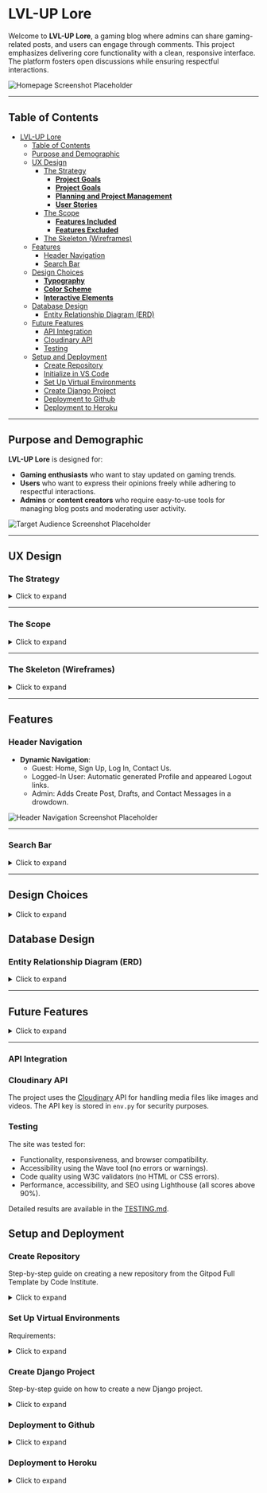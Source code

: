 # LVL-UP Lore

Welcome to **LVL-UP Lore**, a gaming blog where admins can share gaming-related posts, and users can engage through comments. This project emphasizes delivering core functionality with a clean, responsive interface. The platform fosters open discussions while ensuring respectful interactions.

![Homepage Screenshot Placeholder](path-to-image/homepage.png)

---

## Table of Contents

- [LVL-UP Lore](#lvl-up-lore)
  - [Table of Contents](#table-of-contents)
  - [Purpose and Demographic](#purpose-and-demographic)
  - [UX Design](#ux-design)
    - [The Strategy](#the-strategy)
      - [**Project Goals**](#project-goals)
      - [**Project Goals**](#project-goals-1)
      - [**Planning and Project Management**](#planning-and-project-management)
      - [**User Stories**](#user-stories)
    - [The Scope](#the-scope)
      - [**Features Included**](#features-included)
      - [**Features Excluded**](#features-excluded)
    - [The Skeleton (Wireframes)](#the-skeleton-wireframes)
  - [Features](#features)
    - [Header Navigation](#header-navigation)
    - [Search Bar](#search-bar)
  - [Design Choices](#design-choices)
    - [**Typography**](#typography)
    - [**Color Scheme**](#color-scheme)
    - [**Interactive Elements**](#interactive-elements)
  - [Database Design](#database-design)
    - [Entity Relationship Diagram (ERD)](#entity-relationship-diagram-erd)
  - [Future Features](#future-features)
    - [API Integration](#api-integration)
    - [Cloudinary API](#cloudinary-api)
    - [Testing](#testing)
  - [Setup and Deployment](#setup-and-deployment)
    - [Create Repository](#create-repository)
    - [Initialize in VS Code](#initialize-in-vs-code)
    - [Set Up Virtual Environments](#set-up-virtual-environments)
    - [Create Django Project](#create-django-project)
    - [Deployment to Github](#deployment-to-github)
    - [Deployment to Heroku](#deployment-to-heroku)

---

## Purpose and Demographic

**LVL-UP Lore** is designed for:
- **Gaming enthusiasts** who want to stay updated on gaming trends.
- **Users** who want to express their opinions freely while adhering to respectful interactions.
- **Admins** or **content creators** who require easy-to-use tools for managing blog posts and moderating user activity.

![Target Audience Screenshot Placeholder](path-to-image/target-audience.png)

---

## UX Design

### The Strategy

<details>
<summary>Click to expand</summary>

#### **Project Goals**
1. Build a platform where users can access gaming-related posts and interact with them.
2. Provide admins with tools for managing content effectively, including posts, comments, and feedback.
3. Deliver a responsive, visually appealing site for users across all devices.

#### **Project Goals**
1. Build an engaging platform for gaming content.
2. Provide responsive tools for interaction (e.g., comments, profiles).
3. Enable efficient admin management of posts and user queries.

#### **Planning and Project Management**
This project was managed using Agile principles, focusing on iterative development and continuous improvement. A Kanban board was used to track progress and organize tasks effectively.

- **Kanban Board**:
  The Kanban board was structured with the following columns:
  - **To Do**: Tasks not yet started.
  - **In Progress**: Tasks currently being worked on.
  - **Completed**: Finished tasks.

  ![Kanban Board Screenshot Placeholder](path-to-image/kanban-board.png)

  View the live board here: [GitHub Project Board](https://github.com/yourusername/yourproject/projects/1).

#### **User Stories**
- **As a user**, I want to:
  - Browse gaming-related posts.
  - Comment on posts and edit or delete my own comments.
  - Search for posts based on their titles.
  - View user profiles, including my own.
- **As an admin**, I want to:
  - Create, edit, publish, or delete posts.
  - Moderate user comments and manage drafts.
  - Review and respond to inquiries from the contact form.

</details>

---

### The Scope

<details>
<summary>Click to expand</summary>

#### **Features Included**
1. **Header Navigation**:
   - Role-based links for guests, logged-in users, and admins.
   - Links include: Home, Profile, Login, Logout, and Contact Us.

2. **CRUD Operations**:
   - Admins can create, edit, delete, and manage drafts of posts.

3. **Comments**:
   - Users can add, edit, and delete their own comments.

4. **Profiles**:
   - User profiles include bio and activity (e.g., posts they’ve commented on). Users can check other profiles.

5. **Search Bar**:
   - Users can search for posts by title, with instant results.

6. **Contact Form**:
   - Users can send inquiries directly to admins.

7. **Responsiveness**:
   - Fully functional on desktop, tablet, and mobile.

#### **Features Excluded**
1. Advanced search (e.g., by category, author, or post content).
2. Dark mode (planned for future implementation).
3. AJAX functionality for real-time search and comment updates.

</details>

---

### The Skeleton (Wireframes)

<details>
<summary>Click to expand</summary>

- **Homepage Wireframe**:
  - Features a hero section and a list of posts in card format.
  - Cards display the post title, image, excerpt, and author details.
  - Includes a navigation bar and a search bar.

![Homepage Wireframe Placeholder](path-to-image/homepage-wireframe.png)

- **Post Detail Page**:
  - Displays the full post and includes a comment section.
  - Comments can be added, edited, or deleted.

![Post Detail Page Wireframe Placeholder](path-to-image/post-detail-wireframe.png)

- **Profile Page Wireframe**:
  - Displays the user’s avatar, bio, and list of interactions (e.g., list of posts that has been commented on).

![Profile Page Wireframe Placeholder](path-to-image/profile-wireframe.png)

</details>

---

## Features

### Header Navigation

- **Dynamic Navigation**:
  - Guest: Home, Sign Up, Log In, Contact Us.
  - Logged-In User: Automatic generated Profile and appeared Logout links.
  - Admin: Adds Create Post, Drafts, and Contact Messages in a drowdown.

![Header Navigation Screenshot Placeholder](path-to-image/header-navigation.png)

---

### Search Bar

<details>
<summary>Click to expand</summary>

- **Functionality**:
  - Allows users to search for posts by title.
  - Displays "No results found" if no matches exist.
  - Returns all posts for an empty search query.

![Search Bar Screenshot Placeholder](path-to-image/search-bar.png)

</details>

---

## Design Choices

<details>
<summary>Click to expand</summary>

### **Typography**
- **Roboto**: Used for body text for readability.
![Roboto](static/images/readme-files/3a392fca77ce5bebf165216f7f5f30e4.png)

- **Press Start 2P**: Used for titles and headers to enhance visual hierarchy. The blockiness goes with a retro gamer feel.
![Press Start 2P](static/images/readme-files/0311fe69e98b0a1ade4305203e5d1d46.png)

### **Color Scheme**

- **Primary Colors**: Neutral tones for backgrounds and text.
- **Accent Colors**: Green highlights for buttons and links.

### **Interactive Elements**
- Hover effects on buttons and links.
- Smooth transitions for modals (e.g., confirmations).

![Design Choices Placeholder](path-to-image/design-choices.png)

</details>

## Database Design

### Entity Relationship Diagram (ERD)

<details>
<summary>Click to expand</summary>

The database includes:
1. **User**: Manages authentication and user details.
2. **Post**: Contains all blog post data.
3. **Comment**: Tracks user comments and links them to posts.
4. **Profile**: Stores user bios and avatars.

![ERD Placeholder](path-to-image/erd.png)

</details>

---

## Future Features

<details>
<summary>Click to expand</summary>

1. **Edit Profile**:
   - Allow users to update their bio and upload a custom avatar.
   - Enable a more personalized user experience.
   - This feature would include form validation for safe and secure profile updates.
2. **Dark Mode**: Automatic and manual toggle for light/dark themes.
3. **Advanced Search**: Filter posts by content, category, or author.
4. **AJAX Integration**: Real-time updates for search results and comments.

</details>

---
### <a id="api-integration">API Integration</a>
### Cloudinary API

The project uses the [Cloudinary](https://cloudinary.com/) API for handling media files like images and videos. The API key is stored in `env.py` for security purposes.


### Testing

The site was tested for:
- Functionality, responsiveness, and browser compatibility.
- Accessibility using the Wave tool (no errors or warnings).
- Code quality using W3C validators (no HTML or CSS errors).
- Performance, accessibility, and SEO using Lighthouse (all scores above 90%).

Detailed results are available in the [TESTING.md](TESTING.md).



## <a id="setup-and-deployment">Setup and Deployment</a>
### <a id="create-repository">Create Repository</a>
Step-by-step guide on creating a new repository from the Gitpod Full Template by Code Institute.
<details>
<summary>Click to expand</summary>

**Log in to GitHub:**
1. Open your web browser and navigate to GitHub.
2. If you are not already logged in, enter your GitHub username and password to log in.

**Access the Gitpod Full Template:**
1. Go directly to the Gitpod Full Template repository.

**Create a New Repository Using the Template:**
1. On the template repository page, look for the green button that says "Use this template". Click on this button.
2. You will be redirected to the "Create a new repository from gitpod-full-template" page.

**Configure Your New Repository:**
1. Repository name: Enter a name for your new repository.
2. Repository description (optional): Provide a brief description of your repository.
3. Privacy settings: Choose whether the repository should be Public (anyone can see this repository) or Private (you choose who can see this repository).
4. Leave the "Include all branches" checkbox unchecked if you just need the main branch; check it if you need all branches from the template.

**Create the Repository from the Template:**
1. Click the "Create repository from template" button to create your new repository with the contents of the Gitpod Full Template.

**Access Your New Repository:**
1. Once the repository is created, you will be redirected to your new repository page on GitHub.

### <a id="initialize-in-vs-code">Initialize in VS Code</a>

Clone in VSCode:
1. Open VSCode.
2. Press Ctrl + Shift + P (Cmd + Shift + P on macOS) to open the Command Palette.
3. Type Git: Clone and select it.
4. Paste the repository URL and press Enter.
5. Select a directory to save the repository on your local machine.
6. After cloning, a prompt will ask if you want to open the cloned repository. Click “Open”.

</details>

### <a id="set-up-virtual-environments">Set Up Virtual Environments</a>
Requirements:
<details>
<summary>Click to expand</summary>

**1. Python 3.x installed on your system.**

**Steps:**

**1. Open Your Command Line Interface:** This could be Terminal on macOS/Linux or Command Prompt on Windows.
**2. Navigate to Your Project Directory:** Enter `cd path/to/your/project` to move into your project directory.
**3. Create the Virtual Environment:**
  - On Windows, type `python -m venv .venv`
  - On macOS or Linux, type `python3 -m venv .venv`
  This command creates a folder named `.venv` in your project directory containing the virtual environment.
**4. Activate the Virtual Environment:**
  - On Windows, type `.venv\Scripts\activate`
  - On macOS or Linux, type `source .venv/bin/activate`
  Activation changes the shell to use the environment’s settings and packages.
**5. Install Dependencies:**
  Once the environment is activated, install any required packages using `pip install package-name`.
**6. Capture Installed Dependencies:**
  To create a `requirements.txt` file that lists all installed packages, use `pip freeze > requirements.txt`. This file can then be used to install all necessary packages into another environment or shared with other developers.
**7. Deactivate the Virtual Environment:**
  When finished, you can deactivate the environment by typing `deactivate`.
  </details>

### <a id="create-django-project">Create Django Project</a>
Step-by-step guide on how to create a new Django project.
<details>
<summary>Click to expand</summary>

1. Install Django: Ensure you have Django installed on your system. If not, you can install it using pip:
  ```
  pip install django
  ```

2. Create a New Django Project: Use the django-admin command to create a new Django project. Replace `project_name` with the desired name for your project:
  ```
  django-admin startproject project_name
  ```

3. Navigate to the Project Directory: Change into the newly created project directory:
  ```
  cd project_name
  ```

4. Create a Virtual Environment (Optional): It's good practice to work within a virtual environment. You can create one using virtualenv:
  ```
  virtualenv venv
  ```

  Activate the virtual environment:
  - On Windows:
    ```
    venv\Scripts\activate
    ```
  - On Unix or MacOS:
    ```
    source venv/bin/activate
    ```

5. Initialize Git (Optional): If you're using version control with Git, initialize a new Git repository:
  ```
  git init
  ```

6. Create .gitignore File (Optional): Create a .gitignore file to specify which files and directories Git should ignore. Typically, this includes the `venv` directory, database files, and sensitive configuration files.

7. Set Up Environment Variables: Create an `env.py` file to store sensitive information like secret keys and API keys. Add this file to your `.gitignore` to prevent it from being pushed to your repository. An example `env.py` file might look like this:
  ```python
  import os

  os.environ.setdefault('SECRET_KEY', 'your_secret_key_here')
  os.environ.setdefault('DEBUG', 'True')
  ```

  Replace `'your_secret_key_here'` with a randomly generated secret key.

8. Configure Django Settings: Update the Django settings (`settings.py`) to use environment variables. For example, you can set the `SECRET_KEY` and `DEBUG` variables like this:
  ```python
  import os

  SECRET_KEY = os.environ.get('SECRET_KEY')
  DEBUG = os.environ.get('DEBUG') == 'True'
  ```

  Ensure to import `env` at the top of `settings.py` to load environment variables.

9. Run Migrations: If your project uses a database, apply initial migrations:
  ```
  python manage.py migrate
  ```

10. Start the Development Server: Finally, start the Django development server to verify that everything is set up correctly:
   ```
   python manage.py runserver
   ```

   Open a web browser and navigate to http://127.0.0.1:8000 to see your new Django project in action.

</details>


### <a id="deployment-to-github">Deployment to Github</a>

<details>
<summary>Click to expand</summary>
1. Add Files to Git: Navigate to your project directory in the terminal and add all your project files to the staging area by running:
  ```
  git add .
  ```

2. Commit Changes: Commit the staged files with a descriptive message to track changes. For example:
  ```
  git commit -m "Initial commit: Added Django project files"
  ```

3. Push to GitHub: Push your local repository to GitHub:
  ```
  git push
  ```
  </details>

### <a id="deployment-to-heroku">Deployment to Heroku</a>
<details>
<summary>Click to expand</summary>

The site was deployed to Heroku. The steps to deploy are as follows:

- Navigate to heroku and create an account
- Click the new button in the top right corner
- Select create new app
- Enter app name
- Select region and click create app
- Click the resources tab and search for Heroku Postgres
- Select hobby dev and continue
- Go to the settings tab and then click reveal config vars
- Add the following config vars:
  - SECRET_KEY: (Your secret key)
  - DATABASE_URL: (This should already exist with add on of postgres)
  - EMAIL_HOST_USER: (email address)
  - EMAIL_HOST_PASS: (email app password)
  - CLOUNDINARY_URL: (cloudinary api url)
- Click the deploy tab
- Scroll down to Connect to GitHub and sign in / authorize when prompted
- In the search box, find the repositoy you want to deploy and click connect
- Scroll down to Manual deploy and choose the main branch
- Click deploy

The app should now be deployed.

 </details>
